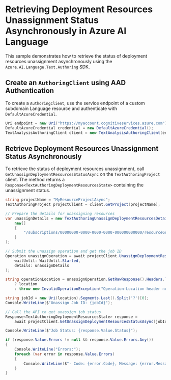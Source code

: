 # Retrieving Deployment Resources Unassignment Status Asynchronously in Azure AI Language

This sample demonstrates how to retrieve the status of deployment resources unassignment asynchronously using the `Azure.AI.Language.Text.Authoring` SDK.

## Create an `AuthoringClient` using AAD Authentication

To create a `AuthoringClient`, use the service endpoint of a custom subdomain Language resource and authenticate with `DefaultAzureCredential`.

```C# Snippet:TextAnalysisAuthoring_CreateWithDefaultAzureCredential
Uri endpoint = new Uri("https://myaccount.cognitiveservices.azure.com");
DefaultAzureCredential credential = new DefaultAzureCredential();
TextAnalysisAuthoringClient client = new TextAnalysisAuthoringClient(endpoint, credential);
```

## Retrieve Deployment Resources Unassignment Status Asynchronously

To retrieve the status of deployment resources unassignment, call `GetUnassignDeploymentResourcesStatusAsync` on the `TextAuthoringProject` client. The method returns a `Response<TextAuthoringDeploymentResourcesState>` containing the unassignment status.

```C# Snippet:Sample19_TextAuthoring_GetUnassignDeploymentResourcesStatusAsync
string projectName = "MyResourceProjectAsync";
TextAuthoringProject projectClient = client.GetProject(projectName);

// Prepare the details for unassigning resources
var unassignDetails = new TextAuthoringUnassignDeploymentResourcesDetails(
    new[]
    {
        "/subscriptions/00000000-0000-0000-0000-000000000000/resourceGroups/my-resource-group/providers/Microsoft.CognitiveServices/accounts/my-cognitive-account"
    }
);

// Submit the unassign operation and get the job ID
Operation unassignOperation = await projectClient.UnassignDeploymentResourcesAsync(
    waitUntil: WaitUntil.Started,
    details: unassignDetails
);

string operationLocation = unassignOperation.GetRawResponse().Headers.TryGetValue("Operation-Location", out var location)
    ? location
    : throw new InvalidOperationException("Operation-Location header not found.");

string jobId = new Uri(location).Segments.Last().Split('?')[0];
Console.WriteLine($"Unassign Job ID: {jobId}");

// Call the API to get unassign job status
Response<TextAuthoringDeploymentResourcesState> response =
    await projectClient.GetUnassignDeploymentResourcesStatusAsync(jobId);

Console.WriteLine($"Job Status: {response.Value.Status}");

if (response.Value.Errors != null && response.Value.Errors.Any())
{
    Console.WriteLine("Errors:");
    foreach (var error in response.Value.Errors)
    {
        Console.WriteLine($"- Code: {error.Code}, Message: {error.Message}");
    }
}
```

